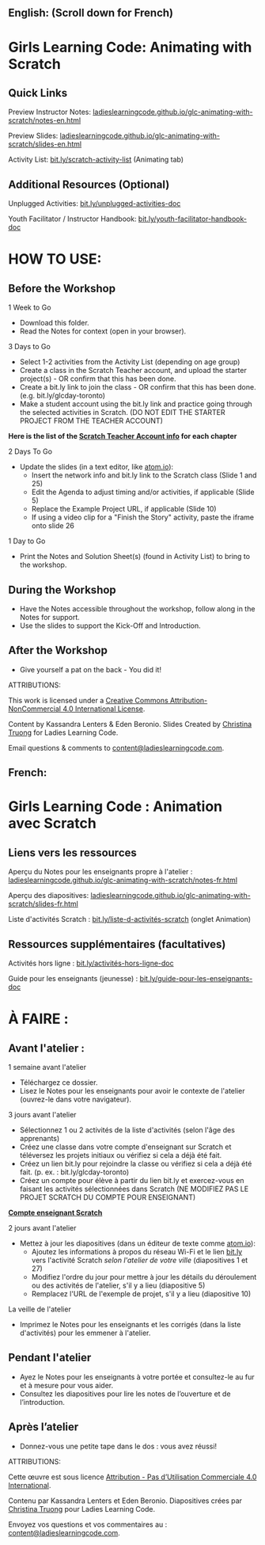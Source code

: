 ## English: (Scroll down for French)

# Girls Learning Code: Animating with Scratch

## Quick Links

Preview Instructor Notes: <a href="https://ladieslearningcode.github.io/glc-animating-with-scratch/notes-en.html">ladieslearningcode.github.io/glc-animating-with-scratch/notes-en.html</a>

Preview Slides: <a href="https://ladieslearningcode.github.io/glc-animating-with-scratch/slides-en.html">ladieslearningcode.github.io/glc-animating-with-scratch/slides-en.html</a>

Activity List: <a href="http://bit.ly/scratch-activity-list">bit.ly/scratch-activity-list</a> (Animating tab)

## Additional Resources (Optional)

Unplugged Activities: <a href="http://bit.ly/unplugged-activities-doc">bit.ly/unplugged-activities-doc</a>

Youth Facilitator / Instructor Handbook: <a href="http://bit.ly/youth-facilitator-handbook-doc">bit.ly/youth-facilitator-handbook-doc</a>


# HOW TO USE:
## Before the Workshop
1 Week to Go

* Download this folder.
* Read the Notes for context (open in your browser).

3 Days to Go

* Select 1-2 activities from the Activity List (depending on age group)
* Create a class in the Scratch Teacher account, and upload the starter project(s) - OR confirm that this has been done.
* Create a bit.ly link to join the class - OR confirm that this has been done. (e.g. bit.ly/glcday-toronto)
* Make a student account using the bit.ly link and practice going through the selected activities in Scratch. (DO NOT EDIT THE STARTER PROJECT FROM THE TEACHER ACCOUNT)

<strong>Here is the list of the <a href="https://docs.google.com/document/d/1eLUxo_fwtSpqbp5XuUpKyT_fDkXoHhWtVr02K-CTrwo/edit?usp=sharing">Scratch Teacher Account info</a> for each chapter </strong>

2 Days To Go

* Update the slides (in a text editor, like <a href="https://atom.io/">atom.io</a>):
  * Insert the network info and bit.ly link to the Scratch class (Slide 1 and 25)
  * Edit the Agenda to adjust timing and/or activities, if applicable (Slide 5)
  * Replace the Example Project URL, if applicable (Slide 10)
  * If using a video clip for a "Finish the Story" activity, paste the iframe onto slide 26

1 Day to Go

* Print the Notes and Solution Sheet(s) (found in Activity List) to bring to the workshop.

## During the Workshop
* Have the Notes accessible throughout the workshop, follow along in the Notes for support.
* Use the slides to support the Kick-Off and Introduction.

## After the Workshop
* Give yourself a pat on the back - You did it!


ATTRIBUTIONS:

This work is licensed under a <a rel="license" href="http://creativecommons.org/licenses/by-nc/4.0/">Creative Commons Attribution-NonCommercial 4.0 International License</a>.

Content by Kassandra Lenters & Eden Beronio. Slides Created by [Christina Truong](http://twitter.com/christinatruong) for Ladies Learning Code.

Email questions & comments to <content@ladieslearningcode.com>.


## French:

# Girls Learning Code : Animation avec Scratch

## Liens vers les ressources

Aperçu du Notes pour les enseignants propre à l'atelier : <a href="https://ladieslearningcode.github.io/glc-animating-with-scratch/notes-fr.html">ladieslearningcode.github.io/glc-animating-with-scratch/notes-fr.html</a>

Aperçu des diapositives: <a href="https://ladieslearningcode.github.io/glc-animating-with-scratch/slides-fr.html">ladieslearningcode.github.io/glc-animating-with-scratch/slides-fr.html</a>

Liste d'activités Scratch : <a href="http://bit.ly/liste-d-activités-scratch">bit.ly/liste-d-activités-scratch</a> (onglet Animation)

## Ressources supplémentaires (facultatives)

Activités hors ligne : <a href="http://bit.ly/activités-hors-ligne-doc">bit.ly/activités-hors-ligne-doc</a>

Guide pour les enseignants (jeunesse) : <a href="http://bit.ly/guide-pour-les-enseignants-doc">bit.ly/guide-pour-les-enseignants-doc</a>


# À FAIRE :
## Avant l'atelier :
1 semaine avant l'atelier

* Téléchargez ce dossier.
* Lisez le Notes pour les enseignants pour avoir le contexte de l'atelier (ouvrez-le dans votre navigateur).

3 jours avant l'atelier

* Sélectionnez 1 ou 2 activités de la liste d'activités (selon l'âge des apprenants)
* Créez une classe dans votre compte d'enseignant sur Scratch et téléversez les projets initiaux ou vérifiez si cela a déjà été fait.
* Créez un lien bit.ly pour rejoindre la classe ou vérifiez si cela a déjà été fait. (p. ex. : bit.ly/glcday-toronto)
* Créez un compte pour élève à partir du lien bit.ly et exercez-vous en faisant les activités sélectionnées dans Scratch (NE MODIFIEZ PAS LE PROJET SCRATCH DU COMPTE POUR ENSEIGNANT)

<strong><a href="https://docs.google.com/document/d/1eLUxo_fwtSpqbp5XuUpKyT_fDkXoHhWtVr02K-CTrwo/edit?usp=sharing">Compte enseignant Scratch</a></strong>

2 jours avant l'atelier

* Mettez à jour les diapositives (dans un éditeur de texte comme <a href="https://atom.io/">atom.io</a>):
    * Ajoutez les informations à propos du réseau Wi-Fi et le lien <a href="https://docs.google.com/document/d/1eLUxo_fwtSpqbp5XuUpKyT_fDkXoHhWtVr02K-CTrwo/edit?usp=sharing">bit.ly</a> vers l'activité Scratch *selon l'atelier de votre ville* (diapositives 1 et 27)
    * Modifiez l'ordre du jour pour mettre à jour les détails du déroulement ou des activités de l'atelier, s'il y a lieu (diapositive 5)
    * Remplacez l'URL de l'exemple de projet, s'il y a lieu (diapositive 10)

La veille de l'atelier

* Imprimez le Notes pour les enseignants et les corrigés (dans la liste d'activités) pour les emmener à l'atelier.

## Pendant l'atelier
* Ayez le Notes pour les enseignants à votre portée et consultez-le au fur et à mesure pour vous aider.
* Consultez les diapositives pour lire les notes de l’ouverture et de l’introduction.

## Après l’atelier
* Donnez-vous une petite tape dans le dos : vous avez réussi!


ATTRIBUTIONS:

Cette œuvre est sous licence <a rel="license" href="https://creativecommons.org/licenses/by-nc/4.0/deed.fr"> Attribution - Pas d’Utilisation Commerciale 4.0 International</a>.

Contenu par Kassandra Lenters et Eden Beronio. Diapositives crées par [Christina Truong](http://twitter.com/christinatruong) pour Ladies Learning Code.

Envoyez vos questions et vos commentaires au : <content@ladieslearningcode.com>.
